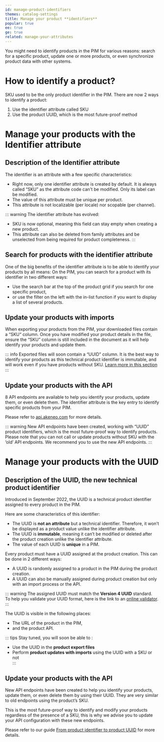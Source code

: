 ```yaml
---
id: manage-product-identifiers
themes: catalog-settings
title: Manage your product **identifiers**
popular: true
ee: true
ge: true
related: manage-your-attributes
---
```


You might need to identify products in the PIM for various reasons: search for a specific product, update one or more products, or even synchronize product data with other systems.

# How to identify a product?

SKU used to be the only product identifier in the PIM.
There are now 2 ways to identify a product:
1. Use the identifier attribute called SKU
1. Use the product UUID, which is the most future-proof method

# Manage your products with the Identifier attribute

## Description of the Identifier attribute

The identifier is an attribute with a few specific characteristics:
- Right now, only one identifier attribute is created by default. It is always called “SKU” as the attribute code can't be modified. Only its label can be modified.
- The value of this attribute must be unique per product.
- This attribute is not localizable (per locale) nor scopable (per channel).

::: warning
The identifier attribute has evolved:
- SKU is now optional, meaning this field can stay empty when creating a new product.
- This attribute can also be deleted from family attributes and be unselected from being required for product completeness.
:::

## Search for products with the identifier attribute

One of the big benefits of the identifier attribute is to be able to identify your products by all means:
On the PIM, you can search for a product with its identifier in two different ways:
- Use the search bar at the top of the product grid if you search for one specific product,
- or use the filter on the left with the in-list function if you want to display a list of several products.

## Update your products with imports

When exporting your products from the PIM, your downloaded files contain a “SKU“ column.
Once you have modified your product details in the file, ensure the “SKU” column is still included in the document as it will help identify your products and update them.

::: info
Exported files will soon contain a “UUID” column. It is the best way to identify your products as this technical product identifier is immutable, and will work even if you have products without SKU. [Learn more in this section](manage-product-identifiers.html#manage-your-products-with-the-uuid)
:::

## Update your products with the API

8 API endpoints are available to help you identify your products, update them, or even delete them. The identifier attribute is the key entry to identify specific products from your PIM.

Please refer to [api.akeneo.com](https://api.akeneo.com/) for more details.

::: warning
New API endpoints have been created, working with “UUID” product identifiers, which is the most future-proof way to identify products. Please note that you can not call or update products without SKU with the ‘old’ API endpoints. We recommend you to use the new API endpoints.
:::

# Manage your products with the UUID

## Description of the UUID, the new technical product identifier

Introduced in September 2022, the UUID is a technical product identifier assigned to every product in the PIM.

Here are some characteristics of this identifier:
- The UUID is **not an attribute** but a technical identifier. Therefore, it won’t be displayed as a product value unlike the identifier attribute.
- The UUID is **immutable**, meaning it can’t be modified or deleted after the product creation unlike the identifier attribute.
- The value of each UUID is **unique** in a PIM.

Every product must have a UUID assigned at the product creation. This can be done in 2 different ways:
- A UUID is randomly assigned to a product in the PIM during the product creation.
- A UUID can also be manually assigned during product creation but only with an import process or the API.

::: warning
The assigned UUID must match the **Version 4 UUID** standard.   
To help you validate your UUID format, here is the link to an [online validator](https://createuuid.com/validator/).
:::

The UUID is visible in the following places:
- The URL of the product in the PIM,
- and the product API.

<!-- - Product export files -->

::: tips
Stay tuned, you will soon be able to :
- Use the UUID in the **product export files**
- Perform **product updates with imports** using the UUID with a SKU or not  
:::

<!--  ## Update your products with imports

When exporting your products from the PIM, your downloaded files can now contain a new column named “UUID”. Unlike the identifier attribute, you are sure that all your products have a UUID, meaning it is the best way to update your products when re-importing your file in the PIM.

::: info
The UUID column is hidden by default. If you want to display this column, click on .... (to be finished)
:::

Once you have modified your product details in the file, ensure the “UUID” column is still included in the document as it will help identify your products to update them.

Here are a few use cases when importing products
- If there are no UUID nor SKU columns in a row, a new product will be created and a UUID will be generated.
- If there is no UUID but a SKU for an existing product, the product will be updated as it always worked.
- If there is a UUID but no SKU for an existing product, the product will be updated.
- If the UUID and the SKU of a product don’t match, the UUID will prevail and the current SKU will be modified by the new one. -->

## Update your products with the API

New API endpoints have been created to help you identify your products, update them, or even delete them by using their UUID. They are very similar to old endpoints using the product’s SKU.

This is the most future-proof way to identify and modify your products regardless of the presence of a SKU, this is why we advise you to update your API configuration with these new endpoints.

Please refer to our guide [From product identifier to product UUID](https://api.akeneo.com/getting-started/from-identifiers-to-uuid-7x/welcome.html) for more details.
